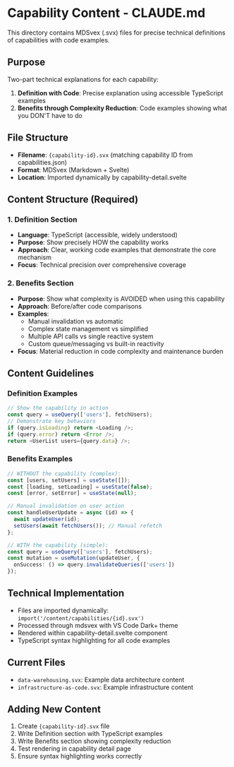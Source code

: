 # Capability Content - CLAUDE.md

This directory contains MDSvex (.svx) files for precise technical definitions of capabilities with code examples.

## Purpose
Two-part technical explanations for each capability:
1. **Definition with Code**: Precise explanation using accessible TypeScript examples
2. **Benefits through Complexity Reduction**: Code examples showing what you DON'T have to do

## File Structure
- **Filename**: `{capability-id}.svx` (matching capability ID from capabilities.json)
- **Format**: MDSvex (Markdown + Svelte)
- **Location**: Imported dynamically by capability-detail.svelte

## Content Structure (Required)

### 1. Definition Section
- **Language**: TypeScript (accessible, widely understood)
- **Purpose**: Show precisely HOW the capability works
- **Approach**: Clear, working code examples that demonstrate the core mechanism
- **Focus**: Technical precision over comprehensive coverage

### 2. Benefits Section
- **Purpose**: Show what complexity is AVOIDED when using this capability
- **Approach**: Before/after code comparisons
- **Examples**: 
  - Manual invalidation vs automatic
  - Complex state management vs simplified
  - Multiple API calls vs single reactive system
  - Custom queue/messaging vs built-in reactivity
- **Focus**: Material reduction in code complexity and maintenance burden

## Content Guidelines

### Definition Examples
```typescript
// Show the capability in action
const query = useQuery(['users'], fetchUsers);
// Demonstrate key behaviors
if (query.isLoading) return <Loading />;
if (query.error) return <Error />;
return <UserList users={query.data} />;
```

### Benefits Examples
```typescript
// WITHOUT the capability (complex):
const [users, setUsers] = useState([]);
const [loading, setLoading] = useState(false);
const [error, setError] = useState(null);

// Manual invalidation on user action
const handleUserUpdate = async (id) => {
  await updateUser(id);
  setUsers(await fetchUsers()); // Manual refetch
};

// WITH the capability (simple):
const query = useQuery(['users'], fetchUsers);
const mutation = useMutation(updateUser, {
  onSuccess: () => query.invalidateQueries(['users'])
});
```

## Technical Implementation
- Files are imported dynamically: `import('/content/capabilities/{id}.svx')`
- Processed through mdsvex with VS Code Dark+ theme
- Rendered within capability-detail.svelte component
- TypeScript syntax highlighting for all code examples

## Current Files
- `data-warehousing.svx`: Example data architecture content
- `infrastructure-as-code.svx`: Example infrastructure content

## Adding New Content
1. Create `{capability-id}.svx` file
2. Write Definition section with TypeScript examples
3. Write Benefits section showing complexity reduction
4. Test rendering in capability detail page
5. Ensure syntax highlighting works correctly